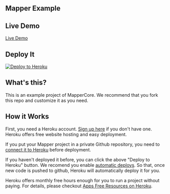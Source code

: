 ## Mapper Example

## Live Demo

[Live Demo](https://mapper-example.herokuapp.com/)

## Deploy It

[![Deploy to Heroku](https://www.herokucdn.com/deploy/button.png)](https://heroku.com/deploy)

## What's this?

This is an example project of MapperCore. We recommend that you fork this repo and customize it as you need.

## How it Works

First, you need a Heroku account. [Sign up here](https://signup.heroku.com/) if you don't have one.
Heroku offers free website hosting and easy deployment.

If you put your Mapper project in a private Github repository, you need to [connect it to Heroku](https://devcenter.heroku.com/articles/github-integration) before deployment.

If you haven't deployed it before, you can click the above "Deploy to Heroku" button. We recomend you enable [automatic deploys](https://devcenter.heroku.com/articles/github-integration#automatic-deploys). So that, once new code is pushed to github, Heroku will automatically deploy it for you.

Heroku offers monthly free hours enough for you to run a project without paying. For details, please checkout [Apps Free Resources on Heroku](https://www.heroku.com/free).
